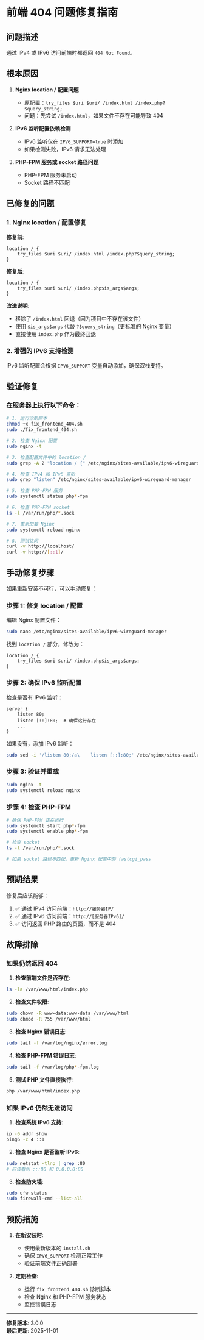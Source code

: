 # 前端 404 问题修复指南

## 问题描述

通过 IPv4 或 IPv6 访问前端时都返回 `404 Not Found`。

## 根本原因

1. **Nginx location / 配置问题**
   - 原配置：`try_files $uri $uri/ /index.html /index.php?$query_string;`
   - 问题：先尝试 `/index.html`，如果文件不存在可能导致 404

2. **IPv6 监听配置依赖检测**
   - IPv6 监听仅在 `IPV6_SUPPORT=true` 时添加
   - 如果检测失败，IPv6 请求无法处理

3. **PHP-FPM 服务或 socket 路径问题**
   - PHP-FPM 服务未启动
   - Socket 路径不匹配

## 已修复的问题

### 1. Nginx location / 配置修复

**修复前**:
```nginx
location / {
    try_files $uri $uri/ /index.html /index.php?$query_string;
}
```

**修复后**:
```nginx
location / {
    try_files $uri $uri/ /index.php$is_args$args;
}
```

**改进说明**:
- 移除了 `/index.html` 回退（因为项目中不存在该文件）
- 使用 `$is_args$args` 代替 `?$query_string`（更标准的 Nginx 变量）
- 直接使用 `index.php` 作为最终回退

### 2. 增强的 IPv6 支持检测

IPv6 监听配置会根据 `IPV6_SUPPORT` 变量自动添加，确保双栈支持。

## 验证修复

### 在服务器上执行以下命令：

```bash
# 1. 运行诊断脚本
chmod +x fix_frontend_404.sh
sudo ./fix_frontend_404.sh

# 2. 检查 Nginx 配置
sudo nginx -t

# 3. 检查配置文件中的 location /
sudo grep -A 2 "location / {" /etc/nginx/sites-available/ipv6-wireguard-manager

# 4. 检查 IPv4 和 IPv6 监听
sudo grep "listen" /etc/nginx/sites-available/ipv6-wireguard-manager

# 5. 检查 PHP-FPM 服务
sudo systemctl status php*-fpm

# 6. 检查 PHP-FPM socket
ls -l /var/run/php/*.sock

# 7. 重新加载 Nginx
sudo systemctl reload nginx

# 8. 测试访问
curl -v http://localhost/
curl -v http://[::1]/
```

## 手动修复步骤

如果重新安装不可行，可以手动修复：

### 步骤 1: 修复 location / 配置

编辑 Nginx 配置文件：
```bash
sudo nano /etc/nginx/sites-available/ipv6-wireguard-manager
```

找到 `location /` 部分，修改为：
```nginx
location / {
    try_files $uri $uri/ /index.php$is_args$args;
}
```

### 步骤 2: 确保 IPv6 监听配置

检查是否有 IPv6 监听：
```nginx
server {
    listen 80;
    listen [::]:80;  # 确保这行存在
    ...
}
```

如果没有，添加 IPv6 监听：
```bash
sudo sed -i '/listen 80;/a\    listen [::]:80;' /etc/nginx/sites-available/ipv6-wireguard-manager
```

### 步骤 3: 验证并重载

```bash
sudo nginx -t
sudo systemctl reload nginx
```

### 步骤 4: 检查 PHP-FPM

```bash
# 确保 PHP-FPM 正在运行
sudo systemctl start php*-fpm
sudo systemctl enable php*-fpm

# 检查 socket
ls -l /var/run/php/*.sock

# 如果 socket 路径不匹配，更新 Nginx 配置中的 fastcgi_pass
```

## 预期结果

修复后应该能够：

1. ✅ 通过 IPv4 访问前端：`http://服务器IP/`
2. ✅ 通过 IPv6 访问前端：`http://[服务器IPv6]/`
3. ✅ 访问返回 PHP 路由的页面，而不是 404

## 故障排除

### 如果仍然返回 404

1. **检查前端文件是否存在**:
```bash
ls -la /var/www/html/index.php
```

2. **检查文件权限**:
```bash
sudo chown -R www-data:www-data /var/www/html
sudo chmod -R 755 /var/www/html
```

3. **检查 Nginx 错误日志**:
```bash
sudo tail -f /var/log/nginx/error.log
```

4. **检查 PHP-FPM 错误日志**:
```bash
sudo tail -f /var/log/php*-fpm.log
```

5. **测试 PHP 文件直接执行**:
```bash
php /var/www/html/index.php
```

### 如果 IPv6 仍然无法访问

1. **检查系统 IPv6 支持**:
```bash
ip -6 addr show
ping6 -c 4 ::1
```

2. **检查 Nginx 是否监听 IPv6**:
```bash
sudo netstat -tlnp | grep :80
# 应该看到 :::80 和 0.0.0.0:80
```

3. **检查防火墙**:
```bash
sudo ufw status
sudo firewall-cmd --list-all
```

## 预防措施

1. **在新安装时**:
   - 使用最新版本的 `install.sh`
   - 确保 `IPV6_SUPPORT` 检测正常工作
   - 验证前端文件正确部署

2. **定期检查**:
   - 运行 `fix_frontend_404.sh` 诊断脚本
   - 检查 Nginx 和 PHP-FPM 服务状态
   - 监控错误日志

---

**修复版本**: 3.0.0  
**最后更新**: 2025-11-01

